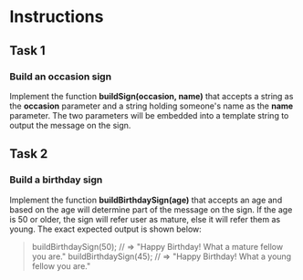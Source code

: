 # Instructions

## Task 1

### Build an occasion sign

Implement the function **buildSign(occasion, name)** that accepts a string as the **occasion** parameter and a string holding someone's name as the **name** parameter. The two parameters will be embedded into a template string to output the message on the sign.

## Task 2

### Build a birthday sign

Implement the function **buildBirthdaySign(age)** that accepts an age and based on the age will determine part of the message on the sign. If the age is 50 or older, the sign will refer user as mature, else it will refer them as young. The exact expected output is shown below:

> buildBirthdaySign(50);
> // => "Happy Birthday! What a mature fellow you are."
> buildBirthdaySign(45);
> // => "Happy Birthday! What a young fellow you are."
